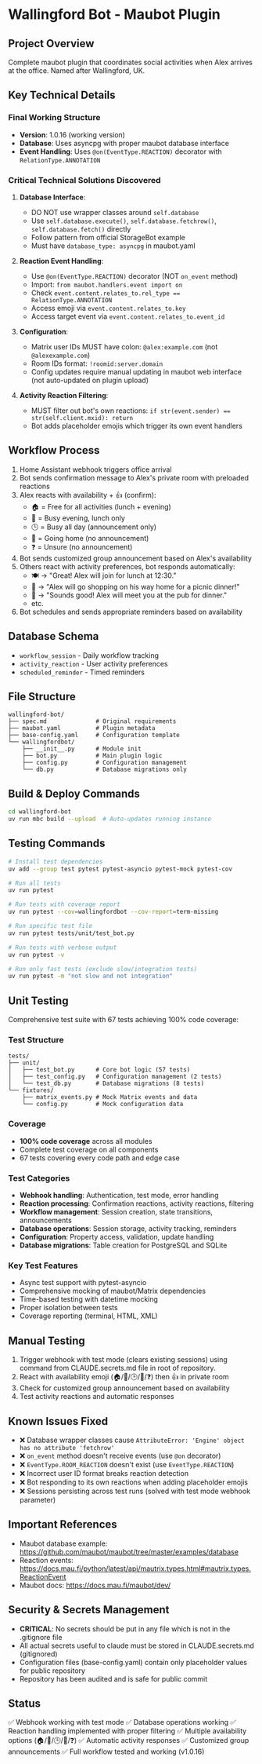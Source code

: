 # Wallingford Bot - Maubot Plugin

## Project Overview
Complete maubot plugin that coordinates social activities when Alex arrives at the office. Named after Wallingford, UK.

## Key Technical Details

### Final Working Structure
- **Version**: 1.0.16 (working version)
- **Database**: Uses asyncpg with proper maubot database interface
- **Event Handling**: Uses `@on(EventType.REACTION)` decorator with `RelationType.ANNOTATION`

### Critical Technical Solutions Discovered

1. **Database Interface**:
   - DO NOT use wrapper classes around `self.database`
   - Use `self.database.execute()`, `self.database.fetchrow()`, `self.database.fetch()` directly
   - Follow pattern from official StorageBot example
   - Must have `database_type: asyncpg` in maubot.yaml

2. **Reaction Event Handling**:
   - Use `@on(EventType.REACTION)` decorator (NOT `on_event` method)
   - Import: `from maubot.handlers.event import on`
   - Check `event.content.relates_to.rel_type == RelationType.ANNOTATION`
   - Access emoji via `event.content.relates_to.key`
   - Access target event via `event.content.relates_to.event_id`

3. **Configuration**:
   - Matrix user IDs MUST have colon: `@alex:example.com` (not `@alexexample.com`)
   - Room IDs format: `!roomid:server.domain`
   - Config updates require manual updating in maubot web interface (not auto-updated on plugin upload)

4. **Activity Reaction Filtering**:
   - MUST filter out bot's own reactions: `if str(event.sender) == str(self.client.mxid): return`
   - Bot adds placeholder emojis which trigger its own event handlers

## Workflow Process
1. Home Assistant webhook triggers office arrival
2. Bot sends confirmation message to Alex's private room with preloaded reactions
3. Alex reacts with availability + 👍 (confirm):
   - 🏠 = Free for all activities (lunch + evening)
   - 🏢 = Busy evening, lunch only
   - 🕒 = Busy all day (announcement only)
   - 🚗 = Going home (no announcement)
   - ❓ = Unsure (no announcement)
4. Bot sends customized group announcement based on Alex's availability
5. Others react with activity preferences, bot responds automatically:
   - 🍽️ → "Great! Alex will join for lunch at 12:30."
   - 🥪 → "Alex will go shopping on his way home for a picnic dinner!"
   - 🍺 → "Sounds good! Alex will meet you at the pub for dinner."
   - etc.
6. Bot schedules and sends appropriate reminders based on availability

## Database Schema
- `workflow_session` - Daily workflow tracking
- `activity_reaction` - User activity preferences
- `scheduled_reminder` - Timed reminders

## File Structure
```
wallingford-bot/
├── spec.md              # Original requirements
├── maubot.yaml          # Plugin metadata
├── base-config.yaml     # Configuration template
└── wallingfordbot/
    ├── __init__.py      # Module init
    ├── bot.py           # Main plugin logic
    ├── config.py        # Configuration management
    └── db.py            # Database migrations only
```

## Build & Deploy Commands
```bash
cd wallingford-bot
uv run mbc build --upload  # Auto-updates running instance
```

## Testing Commands
```bash
# Install test dependencies
uv add --group test pytest pytest-asyncio pytest-mock pytest-cov

# Run all tests
uv run pytest

# Run tests with coverage report
uv run pytest --cov=wallingfordbot --cov-report=term-missing

# Run specific test file
uv run pytest tests/unit/test_bot.py

# Run tests with verbose output
uv run pytest -v

# Run only fast tests (exclude slow/integration tests)
uv run pytest -m "not slow and not integration"
```

## Unit Testing
Comprehensive test suite with 67 tests achieving 100% code coverage:

### Test Structure
```
tests/
├── unit/
│   ├── test_bot.py      # Core bot logic (57 tests)
│   ├── test_config.py   # Configuration management (2 tests)
│   └── test_db.py       # Database migrations (8 tests)
└── fixtures/
    ├── matrix_events.py # Mock Matrix events and data
    └── config.py        # Mock configuration data
```

### Coverage
- **100% code coverage** across all modules
- Complete test coverage on all components
- 67 tests covering every code path and edge case

### Test Categories
- **Webhook handling**: Authentication, test mode, error handling
- **Reaction processing**: Confirmation reactions, activity reactions, filtering
- **Workflow management**: Session creation, state transitions, announcements
- **Database operations**: Session storage, activity tracking, reminders
- **Configuration**: Property access, validation, update handling
- **Database migrations**: Table creation for PostgreSQL and SQLite

### Key Test Features
- Async test support with pytest-asyncio
- Comprehensive mocking of maubot/Matrix dependencies
- Time-based testing with datetime mocking
- Proper isolation between tests
- Coverage reporting (terminal, HTML, XML)

## Manual Testing
1. Trigger webhook with test mode (clears existing sessions) using command from CLAUDE.secrets.md file in root of repository.
2. React with availability emoji (🏠/🏢/🕒/🚗/❓) then 👍 in private room
3. Check for customized group announcement based on availability
4. Test activity reactions and automatic responses

## Known Issues Fixed
- ❌ Database wrapper classes cause `AttributeError: 'Engine' object has no attribute 'fetchrow'`
- ❌ `on_event` method doesn't receive events (use `@on` decorator)
- ❌ `EventType.ROOM_REACTION` doesn't exist (use `EventType.REACTION`)
- ❌ Incorrect user ID format breaks reaction detection
- ❌ Bot responding to its own reactions when adding placeholder emojis
- ❌ Sessions persisting across test runs (solved with test mode webhook parameter)

## Important References
- Maubot database example: https://github.com/maubot/maubot/tree/master/examples/database
- Reaction events: https://docs.mau.fi/python/latest/api/mautrix.types.html#mautrix.types.ReactionEvent
- Maubot docs: https://docs.mau.fi/maubot/dev/

## Security & Secrets Management
- **CRITICAL**: No secrets should be put in any file which is not in the .gitignore file
- All actual secrets useful to claude must be stored in CLAUDE.secrets.md (gitignored)
- Configuration files (base-config.yaml) contain only placeholder values for public repository
- Repository has been audited and is safe for public commit

## Status
✅ Webhook working with test mode
✅ Database operations working
✅ Reaction handling implemented with proper filtering
✅ Multiple availability options (🏠/🏢/🕒/🚗/❓)
✅ Automatic activity responses
✅ Customized group announcements
✅ Full workflow tested and working (v1.0.16)
